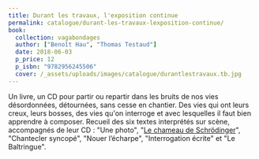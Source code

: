 ```yaml
---
title: Durant les travaux, l'exposition continue
permalink: catalogue/durant-les-travaux-lexposition-continue/
book:
  collection: vagabondages
  author: ["Benoît Hau", "Thomas Testaud"]
  date: 2018-06-03
  p_price: 12
  p_isbn: "9782956245506"
  cover: /_assets/uploads/images/catalogue/durantlestravaux.tb.jpg
---
```

Un livre, un CD pour partir ou repartir dans les bruits de nos vies désordonnées, détournées, sans cesse en chantier. Des vies qui ont leurs creux, leurs bosses, des vies qu'on interroge et avec lesquelles il faut bien apprendre à composer. Recueil des six textes interprétés sur scène, accompagnés de leur CD : "Une photo", "<a href="https://www.youtube.com/watch?v=sYgCkEBL8F8" target="_blank" title="Vidéo du texte lu par l'auteur sur Youtube">Le chameau de Schrödinger</a>", "Chantecler syncopé", "Nouer l’écharpe", "Interrogation écrite" et "Le Baltringue". 